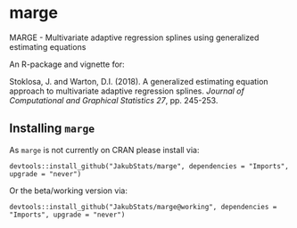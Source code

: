 # marge
MARGE - Multivariate adaptive regression splines using generalized estimating equations

An R-package and vignette for:

Stoklosa, J. and Warton, D.I. (2018). A generalized estimating equation approach to multivariate adaptive regression splines. *Journal of Computational and Graphical Statistics* *27*, pp. 245-253.

## Installing `marge`
As `marge` is not currently on CRAN please install via:

`devtools::install_github("JakubStats/marge", dependencies = "Imports", upgrade = "never")`

Or the beta/working version via:

`devtools::install_github("JakubStats/marge@working", dependencies = "Imports", upgrade = "never")`
